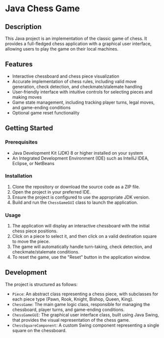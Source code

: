 # Java Chess Game

## Description
This Java project is an implementation of the classic game of chess. It provides a full-fledged chess application with a graphical user interface, allowing users to play the game on their local machines.

## Features
- Interactive chessboard and chess piece visualization
- Accurate implementation of chess rules, including valid move generation, check detection, and checkmate/stalemate handling
- User-friendly interface with intuitive controls for selecting pieces and making moves
- Game state management, including tracking player turns, legal moves, and game-ending conditions
- Optional game reset functionality

## Getting Started

### Prerequisites
- Java Development Kit (JDK) 8 or higher installed on your system
- An Integrated Development Environment (IDE) such as IntelliJ IDEA, Eclipse, or NetBeans

### Installation
1. Clone the repository or download the source code as a ZIP file.
2. Open the project in your preferred IDE.
3. Ensure the project is configured to use the appropriate JDK version.
4. Build and run the `ChessGameGUI` class to launch the application.

### Usage
1. The application will display an interactive chessboard with the initial chess piece positions.
2. Click on a piece to select it, and then click on a valid destination square to move the piece.
3. The game will automatically handle turn-taking, check detection, and checkmate/stalemate conditions.
4. To reset the game, use the "Reset" button in the application window.

## Development
The project is structured as follows:

- `Piece`: An abstract class representing a chess piece, with subclasses for each piece type (Pawn, Rook, Knight, Bishop, Queen, King).
- `ChessGame`: The main game logic class, responsible for managing the chessboard, player turns, and game-ending conditions.
- `ChessGameGUI`: The graphical user interface class, built using Java Swing, that provides the visual representation of the chess game.
- `ChessSquareComponent`: A custom Swing component representing a single square on the chessboard.

